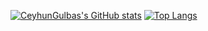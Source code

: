 [![CeyhunGulbas's GitHub stats](https://github-readme-stats.vercel.app/api?username=ceyhungulbas&count_private=true&show_icons=true&theme=tokyonight&hide=stars)](https://github.com/ceyhungulbas/github-readme-stats)
[![Top Langs](https://github-readme-stats.vercel.app/api/top-langs/?username=ceyhungulbas&layout=compact&theme=tokyonight&langs_count=10)](https://github.com/ceyhungulbas/github-readme-stats)



<!--
**ceyhungulbas/ceyhungulbas** is a ✨ _special_ ✨ repository because its `README.md` (this file) appears on your GitHub profile.

Here are some ideas to get you started:

- 🔭 I’m currently working on ...
- 🌱 I’m currently learning ...
- 👯 I’m looking to collaborate on ...
- 🤔 I’m looking for help with ...
- 💬 Ask me about ...
- 📫 How to reach me: ...
- 😄 Pronouns: ...
- ⚡ Fun fact: ...
-->
